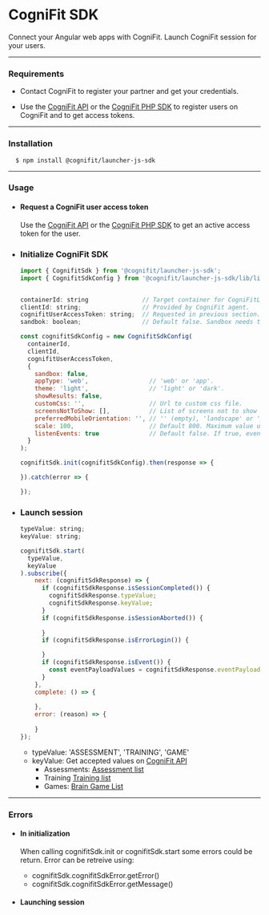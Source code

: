 # CogniFit SDK

Connect your Angular web apps with CogniFit. Launch CogniFit session for your users.

---

### Requirements

- Contact CogniFit to register your partner and get your credentials. 

- Use the [CogniFit API](https://api.cognifit.com/) or the [CogniFit PHP SDK](https://packagist.org/packages/cognifit/cognifit-sdk-php) to register users on CogniFit and to get access tokens.

---

### Installation

      $ npm install @cognifit/launcher-js-sdk

---

### Usage

- #### Request a CogniFit user access token 
  Use the [CogniFit API](https://api.cognifit.com/) or the [CogniFit PHP SDK](https://packagist.org/packages/cognifit/cognifit-sdk-php) to get an active access token for the user.

- ### Initialize CogniFit SDK

    ```js
    import { CognifitSdk } from '@cognifit/launcher-js-sdk';
    import { CognifitSdkConfig } from '@cognifit/launcher-js-sdk/lib/lib/cognifit.sdk.config';
  
  
    containerId: string               // Target container for CogniFitLoading.
    clientId: string;                 // Provided by CogniFit agent.
    cognifitUserAccessToken: string;  // Requested in previous section. 
    sandbok: boolean;                 // Default false. Sandbox needs to be allowed by CogniFit agent.
   
    const cognifitSdkConfig = new CognifitSdkConfig(
      containerId,
      clientId,
      cognifitUserAccessToken,
      {
        sandbox: false,
        appType: 'web',                 // 'web' or 'app'.
        theme: 'light',                 // 'light' or 'dark'.
        showResults: false,
        customCss: '',                  // Url to custom css file.
        screensNotToShow: [],           // List of screens not to show after the session.
        preferredMobileOrientation: '', // '' (empty), 'landscape' or 'portrait'. This applies only on mobile browsers or embedded webviews
        scale: 100,                     // Default 800. Maximum value used to display values.
        listenEvents: true              // Default false. If true, events will be triggered during session life.
      }   
    );
  
    cognifitSdk.init(cognifitSdkConfig).then(response => {
    
    }).catch(error => {
    
    });
    ```

- ### Launch session

    ```js
    typeValue: string;
    keyValue: string;
  
    cognifitSdk.start(
      typeValue, 
      keyValue
    ).subscribe({
        next: (cognifitSdkResponse) => {
          if (cognifitSdkResponse.isSessionCompleted()) {
            cognifitSdkResponse.typeValue;
            cognifitSdkResponse.keyValue;
          }
          if (cognifitSdkResponse.isSessionAborted()) {
          
          }
          if (cognifitSdkResponse.isErrorLogin()) {

          }
          if (cognifitSdkResponse.isEvent()) {
            const eventPayloadValues = cognifitSdkResponse.eventPayload.getValues();
          }
        },
        complete: () => {
			
		},
        error: (reason) => {
			
		}
    });
    ```

    - typeValue: 'ASSESSMENT', 'TRAINING', 'GAME'
    - keyValue: Get accepted values on [CogniFit API](https://api.cognifit.com)
      - Assessments: [Assessment list](https://cognifitapiv2.docs.apiary.io/#reference/0/cognitive-assessments/assessments-list)
      - Training [Training list](https://cognifitapiv2.docs.apiary.io/#reference/0/brain-training-programs/training-list)
      - Games: [Brain Game List](https://cognifitapiv2.docs.apiary.io/#reference/0/brain-games/brain-game-list)

--- 

### Errors

- #### In initialization
    
    When calling cognifitSdk.init or cognifitSdk.start some errors could be return.
    Error can be retreive using:
    - cognifitSdk.cognifitSdkError.getError()
    - cognifitSdk.cognifitSdkError.getMessage()
      
- #### Launching session

    
